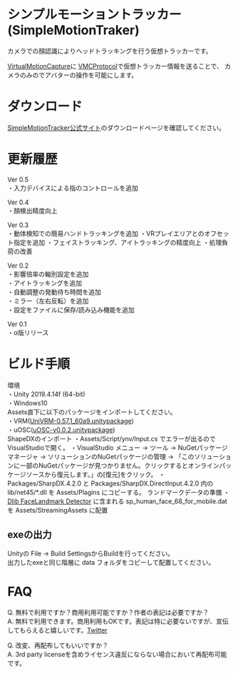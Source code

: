 # シンプルモーショントラッカー(SimpleMotionTraker)
カメラでの顏認識によりヘッドトラッキングを行う仮想トラッカーです。

[VirtualMotionCapture](https://github.com/sh-akira/VirtualMotionCapture)に
[VMCProtocol](https://github.com/sh-akira/VirtualMotionCaptureProtocol)で仮想トラッカー情報を送ることで、
カメラのみのでアバターの操作を可能にします。

# ダウンロード
[SimpleMotionTracker公式サイト](https://yuki-natsuno-vt.github.io/SimpleMotionTraker/)のダウンロードページを確認してください。  

# 更新履歴
Ver 0.5  
・入力デバイスによる指のコントロールを追加

Ver 0.4  
・顏検出精度向上

Ver 0.3  
・動体検知での簡易ハンドトラッキングを追加
・VRプレイエリアとのオフセット指定を追加
・フェイストラッキング、アイトラッキングの精度向上
・処理負荷の改善

Ver 0.2  
・影響倍率の軸別設定を追加  
・アイトラッキングを追加  
・自動調整の発動待ち時間を追加  
・ミラー（左右反転）を追加  
・設定をファイルに保存/読み込み機能を追加  

Ver 0.1  
・α版リリース

# ビルド手順
環境  
・Unity 2019.4.14f (64-bit)   
・Windows10  
Assets直下に以下のパッケージをインポートしてください。  
・VRM([UniVRM-0.57.1_60a9.unitypackage](https://github.com/vrm-c/UniVRM/releases/tag/v0.57.1))  
・uOSC([uOSC-v0.0.2.unitypackage](https://github.com/hecomi/uOSC/releases/tag/v0.0.2))  
ShapeDXのインポート
・Assets/Script/ynv/Input.cs でエラーが出るのでVisualStudioで開く。
・VisualStudio メニュー → ツール → NuGetパッケージマネージャ → ソリューションのNuGetパッケージの管理 → 「このソリューションに一部のNuGetパッケージが見つかりません。クリックするとオンラインパッケージソースから復元します。」の[復元]をクリック。
・Packages/SharpDX.4.2.0 と Packages/SharpDX.DirectInput.4.2.0 内の lib/net45/*.dll を Assets/Plagins にコピーする。
ランドマークデータの準備
・[Dlib FaceLandmark Detector](https://assetstore.unity.com/packages/tools/integration/dlib-facelandmark-detector-64314) に含まれる sp_human_face_68_for_mobile.dat を Assets/StreamingAssets に配置
## exeの出力
Unityの File -> Build SettingsからBuildを行ってください。  
出力したexeと同じ階層に data フォルダをコピーして配置してください。

# FAQ
Q. 無料で利用ですか？商用利用可能ですか？作者の表記は必要ですか？  
A. 無料で利用できます。商用利用もOKです。表記は特に必要ないですが、宣伝してもらえると嬉しいです。[Twitter](https://twitter.com/yuki_natsuno_vt)

Q. 改変、再配布してもいいですか？  
A. 3rd party licenseを含めライセンス違反にならない場合において再配布可能です。
